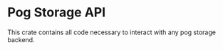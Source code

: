 # Pog Storage API

This crate contains all code necessary to interact with any pog storage backend.

